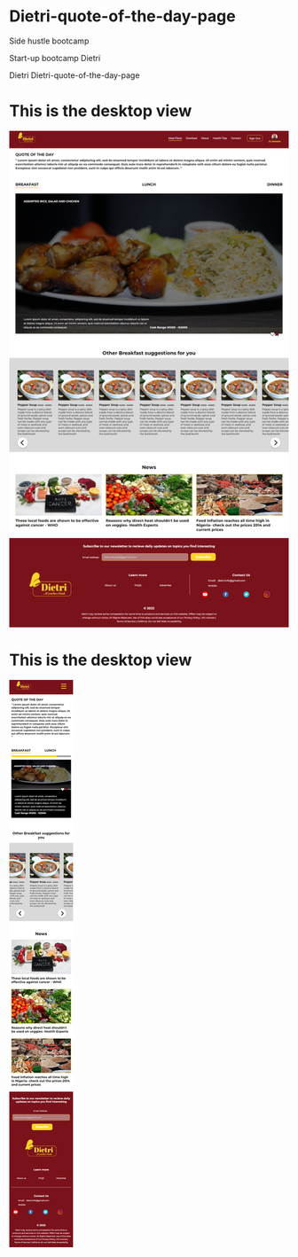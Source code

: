 # Dietri-quote-of-the-day-page

Side hustle bootcamp

Start-up bootcamp Dietri

Dietri Dietri-quote-of-the-day-page

# This is the desktop view
![](dietri-quote-of-the-day-page-desktop.png)

# This is the desktop view
![](dietri-quote-of-the-day-page-mobile.png)
